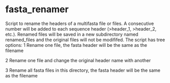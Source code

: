 # fasta_renamer
Script to rename the headers of a multifasta file or files. A consecutive number will be added to each sequence header (>header_1, >header_2, etc.). Renamed files will be saved in a new subdirectory named renamed_files and the original files will not be modififed.
The script has tree options:
  1 Rename one file, the fasta header will be the same as the filename
  
  2 Rename one file and change the original header name with another
  
  3 Rename all fasta files in this directory, the fasta header will be the same as the filename
